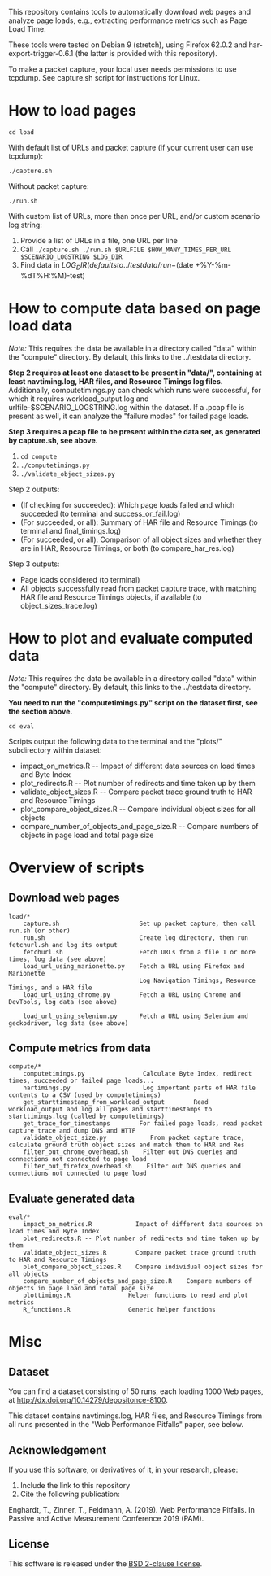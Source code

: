 This repository contains tools to automatically download web pages and analyze page loads, e.g., extracting performance metrics such as Page Load Time.

These tools were tested on Debian 9 (stretch), using Firefox 62.0.2 and har-export-trigger-0.6.1 (the latter is provided with this repository).

To make a packet capture, your local user needs permissions to use tcpdump.
See capture.sh script for instructions for Linux.


How to load pages
=================

`cd load`

With default list of URLs and packet capture (if your current user can use tcpdump):

`./capture.sh`

Without packet capture:

`./run.sh`

With custom list of URLs, more than once per URL, and/or custom scenario log string:

1. Provide a list of URLs in a file, one URL per line
2. Call `./capture.sh ./run.sh $URLFILE $HOW_MANY_TIMES_PER_URL $SCENARIO_LOGSTRING $LOG_DIR`
3. Find data in $LOG_DIR (defaults to ../testdata/run-$(date +%Y-%m-%dT%H:%M)-test)

How to compute data based on page load data
=================

*Note:* This requires the data be available in a directory called "data" within the "compute" directory.
By default, this links to the ../testdata directory.

**Step 2 requires at least one dataset to be present in "data/", containing at least navtiming.log, HAR files, and Resource Timings log files.** Additionally, computetimings.py can check which runs were successful, for which it requires workload_output.log and urlfile-$SCENARIO_LOGSTRING.log within the dataset. If a .pcap file is present as well, it can analyze the "failure modes" for failed page loads.

**Step 3 requires a pcap file to be present within the data set, as generated by capture.sh, see above.**

1. `cd compute`
2. `./computetimings.py`
3. `./validate_object_sizes.py`

Step 2 outputs:
* (If checking for succeeded): Which page loads failed and which succeeded (to terminal and success_or_fail.log)
* (For succeeded, or all): Summary of HAR file and Resource Timings (to terminal and final_timings.log)
* (For succeeded, or all): Comparison of all object sizes and whether they are in HAR, Resource Timings, or both (to compare_har_res.log)

Step 3 outputs:
* Page loads considered (to terminal)
* All objects successfully read from packet capture trace, with matching HAR file and Resource Timings objects, if available (to object_sizes_trace.log)


How to plot and evaluate computed data
=================

*Note:* This requires the data be available in a directory called "data" within the "compute" directory.
By default, this links to the ../testdata directory.

**You need to run the "computetimings.py" script on the dataset first, see the section above.**

`cd eval`

Scripts output the following data to the terminal and the "plots/" subdirectory within dataset:
* impact_on_metrics.R -- Impact of different data sources on load times and Byte Index
* plot_redirects.R -- Plot number of redirects and time taken up by them
* validate_object_sizes.R -- Compare packet trace ground truth to HAR and Resource Timings
* plot_compare_object_sizes.R -- Compare individual object sizes for all objects
* compare_number_of_objects_and_page_size.R -- Compare numbers of objects in page load and total page size

Overview of scripts
===================

Download web pages
-----------

	load/*
        capture.sh                      Set up packet capture, then call run.sh (or other)
        run.sh                          Create log directory, then run fetchurl.sh and log its output
        fetchurl.sh                     Fetch URLs from a file 1 or more times, log data (see above)
        load_url_using_marionette.py    Fetch a URL using Firefox and Marionette
                                        Log Navigation Timings, Resource Timings, and a HAR file
        load_url_using_chrome.py        Fetch a URL using Chrome and DevTools, log data (see above)

        load_url_using_selenium.py      Fetch a URL using Selenium and geckodriver, log data (see above)

Compute metrics from data
-------------------------

    compute/*
        computetimings.py                Calculate Byte Index, redirect times, succeeded or failed page loads...
        hartimings.py                    Log important parts of HAR file contents to a CSV (used by computetimings)
        get_starttimestamp_from_workload_output        Read workload_output and log all pages and starttimestamps to starttimings.log (called by computetimings)
        get_trace_for_timestamps        For failed page loads, read packet capture trace and dump DNS and HTTP
        validate_object_size.py            From packet capture trace, calculate ground truth object sizes and match them to HAR and Res
        filter_out_chrome_overhead.sh    Filter out DNS queries and connections not connected to page load
        filter_out_firefox_overhead.sh    Filter out DNS queries and connections not connected to page load



Evaluate generated data
------------------------

    eval/*
        impact_on_metrics.R            Impact of different data sources on load times and Byte Index
        plot_redirects.R -- Plot number of redirects and time taken up by them
        validate_object_sizes.R        Compare packet trace ground truth to HAR and Resource Timings
        plot_compare_object_sizes.R    Compare individual object sizes for all objects
        compare_number_of_objects_and_page_size.R    Compare numbers of objects in page load and total page size
        plottimings.R                Helper functions to read and plot metrics
        R_functions.R                Generic helper functions

Misc
====

Dataset
-------

You can find a dataset consisting of 50 runs, each loading 1000 Web pages, at http://dx.doi.org/10.14279/depositonce-8100.

This dataset contains navtimings.log, HAR files, and Resource Timings from all runs presented in the "Web Performance Pitfalls" paper, see below.

Acknowledgement
---------------

If you use this software, or derivatives of it, in your research, please:

1. Include the link to this repository
2. Cite the following publication:

Enghardt, T., Zinner, T., Feldmann, A. (2019). Web Performance Pitfalls. In Passive and Active Measurement Conference 2019 (PAM).

License
-------

This software is released under the [BSD 2-clause license](https://github.com/theri/web-measurement-tools/blob/master/LICENSE.md).
